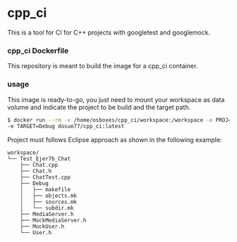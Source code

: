 # cpp_ci
This is a tool for CI  for C++ projects with googletest and googlemock.

### cpp_ci Dockerfile
This repository is meant to build the image for a cpp_ci container.

### usage
This image is ready-to-go, you just need to mount your workspace as data volume 
and indicate the project to be build and the target path. 

```sh
$ docker run --rm -v /home/osboxes/cpp_ci/workspace:/workspace -e PROJ=Test_Ejer7b_Chat \
-e TARGET=Debug dosue77/cpp_ci:latest
```
Project must follows Eclipse approach as shown in the following example:

```
workspace/
└── Test_Ejer7b_Chat
    ├── Chat.cpp
    ├── Chat.h
    ├── ChatTest.cpp
    ├── Debug
    │   ├── makefile
    │   ├── objects.mk
    │   ├── sources.mk
    │   └── subdir.mk
    ├── MediaServer.h
    ├── MockMediaServer.h
    ├── MockUser.h
    └── User.h
```
